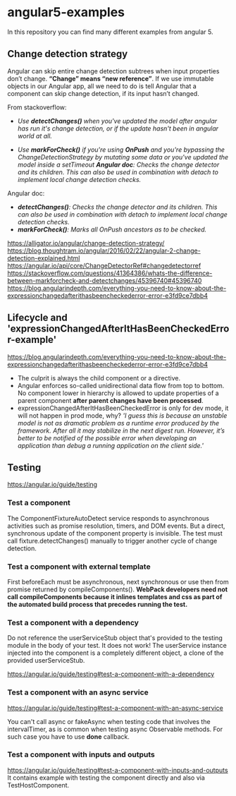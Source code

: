 # angular5-examples

In this repository you can find many different examples from angular 5.

## Change detection strategy

Angular can skip entire change detection subtrees when input properties don’t change. __“Change” means “new reference”__.   If we use immutable objects in our Angular app, all we need to do is tell Angular that a component can skip change detection, if its input hasn’t changed.

From stackoverflow:   
* *Use __detectChanges()__ when you've updated the model after angular has run it's change detection, or if the update hasn't been in angular world at all.*

* *Use __markForCheck()__ if you're using __OnPush__ and you're bypassing the ChangeDetectionStrategy by mutating some data or you've updated the model inside a setTimeout
__Angular doc__: Checks the change detector and its children. This can also be used in combination with detach to implement local change detection checks.*   
   
Angular doc:
* *__detectChanges()__: Checks the change detector and its children. This can also be used in combination with detach to implement local change detection checks.*
* *__markForCheck()__: Marks all OnPush ancestors as to be checked.* 

https://alligator.io/angular/change-detection-strategy/   
https://blog.thoughtram.io/angular/2016/02/22/angular-2-change-detection-explained.html
https://angular.io/api/core/ChangeDetectorRef#changedetectorref   
https://stackoverflow.com/questions/41364386/whats-the-difference-between-markforcheck-and-detectchanges/45396740#45396740   
https://blog.angularindepth.com/everything-you-need-to-know-about-the-expressionchangedafterithasbeencheckederror-error-e3fd9ce7dbb4   

## Lifecycle and 'expressionChangedAfterItHasBeenCheckedError-example'
https://blog.angularindepth.com/everything-you-need-to-know-about-the-expressionchangedafterithasbeencheckederror-error-e3fd9ce7dbb4   
*   The culprit is always the child component or a directive.
*   Angular enforces so-called unidirectional data flow from top to bottom. No component lower in hierarchy is allowed to update properties of a parent component __after parent changes have been processed__.
*   expressionChangedAfterItHasBeenCheckedError is only for dev mode, it will not happen in prod mode, why? *'I guess this is because an unstable model is not as dramatic problem as a runtime error produced by the framework. After all it may stabilize in the next digest run. However, it’s better to be notified of the possible error when developing an application than debug a running application on the client side.'*

## Testing
https://angular.io/guide/testing

### Test a component
The ComponentFixtureAutoDetect service responds to asynchronous activities such as promise resolution, timers, and DOM events.
But a direct, synchronous update of the component property is invisible. The test must call fixture.detectChanges() manually to trigger another cycle of change detection.

### Test a component with external template
First beforeEach must be asynchronous, next synchronous or use then from promise returned by compileComponents().
__WebPack developers need not call compileComponents because it inlines templates and css as part of the automated build process that precedes running the test.__

### Test a component with a dependency
Do not reference the userServiceStub object that's provided to the testing module in the body of your test.
It does not work! The userService instance injected into the component is a completely different object, a clone of the provided userServiceStub.   

https://angular.io/guide/testing#test-a-component-with-a-dependency

### Test a component with an async service
https://angular.io/guide/testing#test-a-component-with-an-async-service

You can't call async or fakeAsync when testing code that involves the intervalTimer, as is common when testing async Observable methods.
For such case you have to use __done__ callback.

### Test a component with inputs and outputs
https://angular.io/guide/testing#test-a-component-with-inputs-and-outputs   
It contains example with testing the component directly and also via TestHostComponent. 
